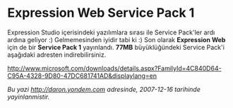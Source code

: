 # Expression Web Service Pack 1 

Expression Studio içerisindeki yazılımlara sırası ile Service Pack'ler
ardı ardına geliyor :) Gelmemesinden iyidir tabi ki :) Son olarak
**Expression Web** için de bir **Service Pack 1** yayınlandı. **77MB**
büyüklüğündeki Service Pack'i aşağıdaki adresten indirebilirsiniz.

<http://www.microsoft.com/downloads/details.aspx?FamilyId=4C840D64-C95A-4328-9D80-47DC681741AD&displaylang=en>


*Bu yazi http://daron.yondem.com adresinde, 2007-12-16 tarihinde yayinlanmistir.*